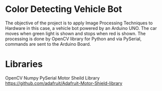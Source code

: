 # Color Detecting Vehicle Bot
The objective of the project is to apply Image Processing Techniques to Hardware in this case, a vehicle bot powered by an Arduino UNO.
The car moves when green light is shown and stops when red is shown. The processing is done by OpenCV library for Python and via PySerial, commands are sent to the Arduino Board.

# Libraries
OpenCV
Numpy
PySerial
Motor Sheild Library https://github.com/adafruit/Adafruit-Motor-Shield-library
